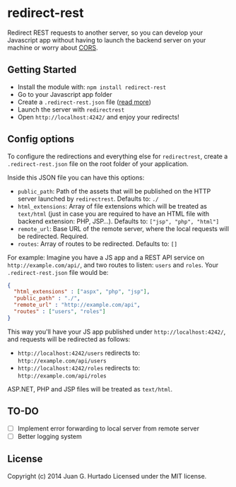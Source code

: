 # redirect-rest

Redirect REST requests to another server, so you can develop your Javascript app without having to launch the backend server on your machine or worry about [CORS](http://en.wikipedia.org/wiki/Cross-origin_resource_sharing).

## Getting Started

- Install the module with: `npm install redirect-rest`
- Go to your Javascript app folder
- Create a `.redirect-rest.json` file ([read more](#config-options))
- Launch the server with `redirectrest`
- Open `http://localhost:4242/` and enjoy your redirects!

## Config options

To configure the redirections and everything else for `redirectrest`, create a `.redirect-rest.json` file on the root folder of your application.

Inside this JSON file you can have this options:

- `public_path`: Path of the assets that will be published on the HTTP server launched by `redirectrest`. Defaults to: `./`
- `html_extensions`: Array of file extensions which will be treated as `text/html` (just in case you are required to have an HTML file with backend extension: PHP, JSP…). Defaults to: `["jsp", "php", "html"]`
- `remote_url`: Base URL of the remote server, where the local requests will be redirected. Required.
- `routes`: Array of routes to be redirected. Defaults to: `[]`

For example: Imagine you have a JS app and a REST API service on `http://example.com/api/`, and two routes to listen: `users` and `roles`. Your `.redirect-rest.json` file would be:

```json
{
  "html_extensions" : ["aspx", "php", "jsp"],
  "public_path" : "./",
  "remote_url" : "http://example.com/api",
  "routes" : ["users", "roles"]
}
```

This way you'll have your JS app published under `http://localhost:4242/`, and requests will be redirected as follows:

- `http://localhost:4242/users` redirects to: `http://example.com/api/users`
- `http://localhost:4242/roles` redirects to: `http://example.com/api/roles`

ASP.NET, PHP and JSP files will be treated as `text/html`.

## TO-DO

- [ ] Implement error forwarding to local server from remote server
- [ ] Better logging system

## License

Copyright (c) 2014 Juan G. Hurtado
Licensed under the MIT license.
